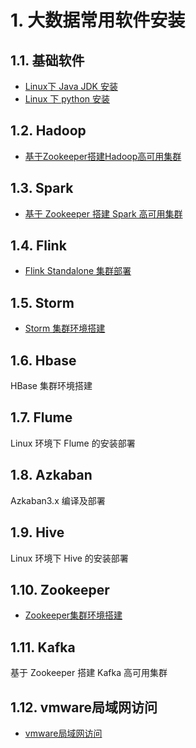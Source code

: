 # 1. 大数据常用软件安装
## 1.1. 基础软件
- [Linux下 Java JDK 安装](notes/大数据/大数据常用软件安装/基础软件/JDK安装.md)
- [Linux 下 python 安装](notes/大数据/大数据常用软件安装/基础软件/python安装.md)

## 1.2. Hadoop
- [基于Zookeeper搭建Hadoop高可用集群](notes/大数据/大数据常用软件安装/Hadoop/基于Zookeeper搭建Hadoop高可用集群.md)

## 1.3. Spark
- [基于 Zookeeper 搭建 Spark 高可用集群](notes/大数据/大数据常用软件安装/Spark/基于Zookeeper搭建Spark高可用集群.md)
    
## 1.4. Flink
- [Flink Standalone 集群部署](notes/大数据/大数据常用软件安装/Flink/Flink集群部署.md)
      
## 1.5. Storm 
- [Storm 集群环境搭建](notes/大数据/大数据常用软件安装/Storm/Storm集群环境搭建.md)
## 1.6. Hbase
HBase 集群环境搭建
## 1.7. Flume
Linux 环境下 Flume 的安装部署
## 1.8. Azkaban
Azkaban3.x 编译及部署
## 1.9. Hive
Linux 环境下 Hive 的安装部署
## 1.10. Zookeeper
- [Zookeeper集群环境搭建](notes/大数据/大数据常用软件安装/zookeeper/Zookeeper集群环境搭建.md)
         
## 1.11. Kafka
基于 Zookeeper 搭建 Kafka 高可用集群
## 1.12. vmware局域网访问
- [vmware局域网访问](notes/大数据/大数据常用软件安装/vmware局域网访问/vmware局域网访问.md)